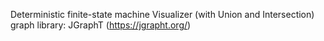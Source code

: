 Deterministic finite-state machine Visualizer
(with Union and Intersection)
graph library: JGraphT (https://jgrapht.org/)

